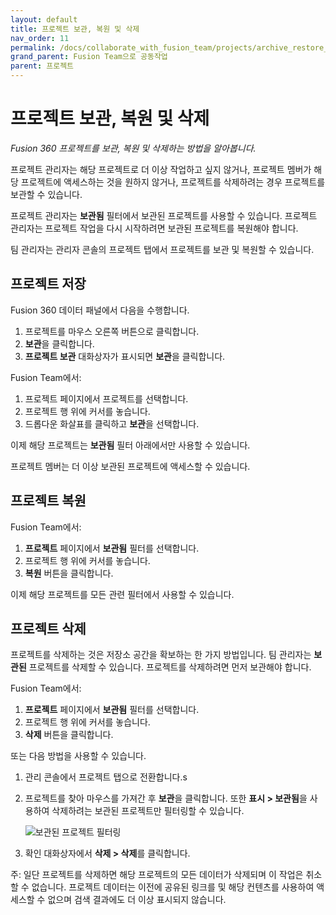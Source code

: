 ```yaml
---
layout: default
title: 프로젝트 보관, 복원 및 삭제
nav_order: 11
permalink: /docs/collaborate_with_fusion_team/projects/archive_restore_delete_project
grand_parent: Fusion Team으로 공동작업
parent: 프로젝트
---
```

프로젝트 보관, 복원 및 삭제
================

_Fusion 360 프로젝트를 보관, 복원 및 삭제하는 방법을 알아봅니다._

프로젝트 관리자는 해당 프로젝트로 더 이상 작업하고 싶지 않거나, 프로젝트 멤버가 해당 프로젝트에 액세스하는 것을 원하지 않거나, 프로젝트를 삭제하려는 경우 프로젝트를 보관할 수 있습니다.

프로젝트 관리자는 **보관됨** 필터에서 보관된 프로젝트를 사용할 수 있습니다. 프로젝트 관리자는 프로젝트 작업을 다시 시작하려면 보관된 프로젝트를 복원해야 합니다.

팀 관리자는 관리자 콘솔의 프로젝트 탭에서 프로젝트를 보관 및 복원할 수 있습니다.

프로젝트 저장
-------

Fusion 360 데이터 패널에서 다음을 수행합니다.

1.  프로젝트를 마우스 오른쪽 버튼으로 클릭합니다.
2.  **보관**을 클릭합니다.
3.  **프로젝트 보관** 대화상자가 표시되면 **보관**을 클릭합니다.

Fusion Team에서:

1.  프로젝트 페이지에서 프로젝트를 선택합니다.
2.  프로젝트 행 위에 커서를 놓습니다.
3.  드롭다운 화살표를 클릭하고 **보관**을 선택합니다.

이제 해당 프로젝트는 **보관됨** 필터 아래에서만 사용할 수 있습니다.

프로젝트 멤버는 더 이상 보관된 프로젝트에 액세스할 수 있습니다.

프로젝트 복원
-------

Fusion Team에서:

1.  **프로젝트** 페이지에서 **보관됨** 필터를 선택합니다.
2.  프로젝트 행 위에 커서를 놓습니다.
3.  **복원** 버튼을 클릭합니다.

이제 해당 프로젝트를 모든 관련 필터에서 사용할 수 있습니다.

프로젝트 삭제
-------

프로젝트를 삭제하는 것은 저장소 공간을 확보하는 한 가지 방법입니다. 팀 관리자는 **보관된** 프로젝트를 삭제할 수 있습니다. 프로젝트를 삭제하려면 먼저 보관해야 합니다.

Fusion Team에서:

1.  **프로젝트** 페이지에서 **보관됨** 필터를 선택합니다.
2.  프로젝트 행 위에 커서를 놓습니다.
3.  **삭제** 버튼을 클릭합니다.

또는 다음 방법을 사용할 수 있습니다.

1.  관리 콘솔에서 프로젝트 탭으로 전환합니다.s
    
2.  프로젝트를 찾아 마우스를 가져간 후 **보관**을 클릭합니다. 또한 **표시 > 보관됨**을 사용하여 삭제하려는 보관된 프로젝트만 필터링할 수 있습니다.
    
    ![보관된 프로젝트 필터링](https://help.autodesk.com/cloudhelp/KOR/Fusion-Import/images/filter-projects-archived.png)
    
3.  확인 대화상자에서 **삭제 > 삭제**를 클릭합니다.
    

주: 일단 프로젝트를 삭제하면 해당 프로젝트의 모든 데이터가 삭제되며 이 작업은 취소할 수 없습니다. 프로젝트 데이터는 이전에 공유된 링크를 및 해당 컨텐츠를 사용하여 액세스할 수 없으며 검색 결과에도 더 이상 표시되지 않습니다.